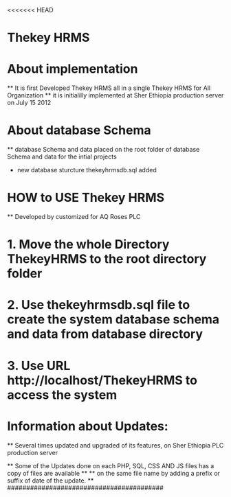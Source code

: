 <<<<<<< HEAD
#	Thekey HRMS

# About implementation
** It is first Developed Thekey HRMS all in a single Thekey HRMS for All Organization 
** it is initialilly implemented at Sher Ethiopia production server on July 15 2012

# About database Schema
** database Schema and data placed on the root folder of database Schema and data for the intial projects
* new database sturcture thekeyhrmsdb.sql added 


# HOW to USE Thekey HRMS 
** Developed by customized for AQ Roses PLC 
#  1. Move the whole Directory ThekeyHRMS to the root directory folder
#  2. Use thekeyhrmsdb.sql file to create the system database schema and data from database directory
#  3. Use URL http://localhost/ThekeyHRMS to access the system


#	Information about Updates: 

** Several times updated and upgraded of its features, on Sher Ethiopia PLC production server 


** Some of the Updates done on each PHP, SQL, CSS AND JS files has a copy of files are available ** 
** on the same file name by adding a prefix or suffix of date of the update. **
#########################################